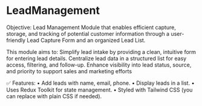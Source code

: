 # LeadManagement

Objective:
          Lead Management Module that enables efficient capture, storage, and tracking of potential customer information through a user-friendly Lead Capture Form and an organized Lead List. 

This module aims to:
 Simplify lead intake by providing a clean, intuitive form for entering lead details.
 Centralize lead data in a structured list for easy access, filtering, and follow-up.
Enhance visibility into lead status, source, and priority to support sales and marketing efforts


✅ Features:
•	Add leads with name, email, phone.
•	Display leads in a list.
•	Uses Redux Toolkit for state management.
•	Styled with Tailwind CSS (you can replace with plain CSS if needed).







